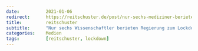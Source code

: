```yaml
---
date:          2021-01-06
redirect:      https://reitschuster.de/post/nur-sechs-mediziner-berieten-regierung-zum-lockdown/
title:         reitschuster
subtitle:      "Nur sechs Wissenschaftler berieten Regierung zum Lockdown"
categories:    Medien
tags:          [reitschuster, lockdown]
---
```

